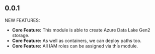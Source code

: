 ## 0.0.1

NEW FEATURES:

* **Core Feature:** This module is able to create Azure Data Lake Gen2 storage.
* **Core Feature:** As well as containers, we can deploy paths too.
* **Core Feature:** All IAM roles can be assigned via this module.